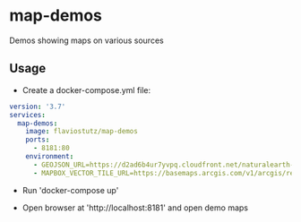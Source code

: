 # map-demos
Demos showing maps on various sources

## Usage

* Create a docker-compose.yml file:

```yml
version: '3.7'
services:
  map-demos:
    image: flaviostutz/map-demos
    ports:
      - 8181:80
    environment:
      - GEOJSON_URL=https://d2ad6b4ur7yvpq.cloudfront.net/naturalearth-3.3.0/ne_10m_lakes_north_america.geojson
      - MAPBOX_VECTOR_TILE_URL=https://basemaps.arcgis.com/v1/arcgis/rest/services/World_Basemap/VectorTileServer/tile/{z}/{y}/{x}.pbf

```

* Run 'docker-compose up'

* Open browser at 'http://localhost:8181' and open demo maps

